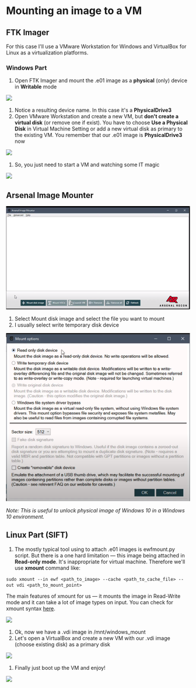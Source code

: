 # Mounting an image to a VM

## FTK Imager

For this case I'll use a VMware Workstation for Windows and VirtualBox for Linux as a virtualization platforms.

### Windows Part

1. Open FTK Imager and mount the .e01 image as a **physical** \(only\) device in **Writable** mode  

![](https://habrastorage.org/webt/lb/c6/lv/lbc6lvyxg1ezhi-lvzhv4bw4_uq.gif)

1. Notice a resulting device name. In this case it's a **PhysicalDrive3**
2. Open VMware Workstation and create a new VM, but **don't create a virtual disk** \(or remove one if exist\). You have to choose **Use a Physical Disk** in Virtual Machine Setting or add a new virtual disk as primary to the existing VM. You remember that our .e01 image is **PhysicalDrive3** now

![](https://habrastorage.org/webt/dp/4a/6f/dp4a6fqh_24o4ze2lbnv8xybvpi.gif)

1. So, you just need to start a VM and watching some IT magic  

![](https://habrastorage.org/webt/tl/k8/ad/tlk8adlpbniuw69wvv5msg6pa_g.gif)

## Arsenal Image Mounter

![Mount disk image](../.gitbook/assets/image%20%2847%29.png)

1. Select Mount disk image and select the file you want to mount
2. I usually select write temporary disk device

![](../.gitbook/assets/image%20%2848%29.png)



_Note: This is useful to unlock physical image of Windows 10 in a Windows 10 environment._

## Linux Part \(SIFT\)

1. The mostly typical tool using to attach .e01 images is ewfmount.py script. But there is a one hard limitation — this image being attached in **Read-only mode**. It's inappropriate for virtual machine. Therefore we'll use **xmount** command like:  

```text
sudo xmount --in ewf <path_to_image> --cache <path_to_cache_file> --out vdi <path_to_mount_point>
```

The main features of xmount for us — it mounts the image in Read-Write mode and it can take a lot of image types on input. You can check for xmount syntax [here](https://github.com/mika/xmount/blob/master/README).

![](https://habrastorage.org/webt/cf/lt/p7/cfltp73nepf_wxuf5gcph_vif98.gif)

1. Ok, now we have a .vdi image in /mnt/windows\_mount
2. Let's open a VirtualBox and create a new VM with our .vdi image \(choose existing disk\) as a primary disk

![](https://habrastorage.org/webt/l4/ly/fd/l4lyfdkcsloromsy4ilflmntqxi.gif)

1. Finally just boot up the VM and enjoy!  

![](https://habrastorage.org/webt/df/5m/mc/df5mmcf7s2rotceezw8htzgs0ui.gif)

